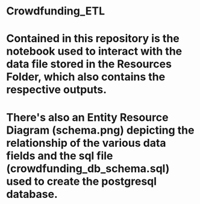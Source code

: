 # Crowdfunding_ETL

# Contained in this repository is the notebook used to interact with the data file stored in the Resources Folder, which also contains the respective outputs.

# There's also an Entity Resource Diagram (schema.png) depicting the relationship of the various data fields and the sql file (crowdfunding_db_schema.sql) used to create the postgresql database.